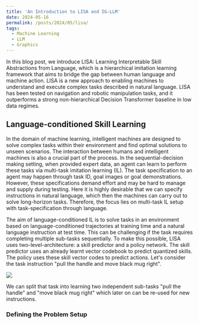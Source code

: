 ```yaml
---
title: 'An Introduction to LISA and IG-LLM'
date: 2024-05-16
permalink: /posts/2024/05/lisa/
tags:
  - Machine Learning
  - LLM
  - Graphics
---
```

In this blog post, we introduce LISA: Learning Interpretable Skill Abstractions from Language, which is a hierarchical imitation learning framework that aims to bridge the gap between human language and machine action. LISA is a new approach to enabling machines to understand and execute complex tasks described in natural language. LISA has been tested on navigation and robotic manipulation tasks, and it outperforms a strong non-hierarchical Decision Transformer baseline in low data regimes. 

## Language-conditioned Skill Learning

In the domain of machine learning, intelligent machines are designed to solve complex tasks within their environment and find optimal solutions to unseen scenarios. The interaction between humans and intelligent machines is also a crucial part of the process. In the sequential-decision making setting, when provided expert data, an agent can learn to perform these tasks via multi-task imitation learning (IL). The task specification to an agent may happen through task ID, goal images or goal demonstrations. However, these specifications demand effort and may be hard to manage and supply during testing. Here it is highly desirable that we can specify instructions in natural language, which then the machines can carry out to solve long-horizon tasks. Therefore, the focus lies on multi-task IL setup with task-specification through language.

<!-- ## How Language-conditioned Skill Learning Works -->

The aim of language-conditioned IL is to solve tasks in an environment based on language-conditioned trajectories at training time and a natural language instruction at test time. This can be challenging if the task requires completing multiple sub-tasks sequentially. To make this possible, LISA uses two-level-architecture:  a skill predictor and a policy network. The skill predictor uses an already learnt vector codebook to predict quantized skills. The policy uses these skill vector codes to predict actions. Let's consider the task instruction "pull the handle and move black mug right".



![](https://imgur.com/a/8GC8c8v)



We can split that task into learning two independent sub-tasks "pull the handle" and "move black mug right" which later on can be re-used for new instructions. 


<!-- Learning Interpretable Skill Abstractions from Language (LISA) is a hierarchical imitation learning framework build to learn primitive behaviors from language-conditioned demonstrations and to generalize to unseen instructions.  -->



### Defining the Problem Setup